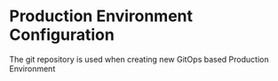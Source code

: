 # Production Environment Configuration

The git repository is used when creating new GitOps based Production Environment
